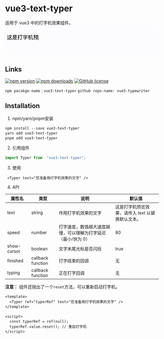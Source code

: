 # vue3-text-typer

适用于 vue3 中的打字机效果组件。
![打字机组件效果](./src/assets/imgs/20250115134511.gif)

## Links

[![npm version](https://img.shields.io/npm/v/vue3-text-typer.svg)](https://www.npmjs.com/package/vue3-text-typer)
[![npm downloads](https://img.shields.io/npm/dm/vue3-text-typer.svg)](https://www.npmjs.com/package/vue3-text-typer)
[![GitHub license](https://img.shields.io/github/license/star-devil/vue3-typewriter.svg)](https://github.com/star-devil/vue3-typewriter/blob/main/LICENSE.md)

`npm pacakge-name：vue3-text-typer`
`github repo-name: vue3-typewriter`

## Installation

1. npm/yarn/pnpm安装

```shell
npm install --save vue3-text-typer
yarn add vue3-text-typer
pnpm add vue3-text-typer
```

2. 引用组件

```js
import Typer from  "vue3-text-typer";
```

3. 使用

```vue
 <Typer text="您准备用打字机效果的文字" />
```

4. API

| 属性名 | 类型 | 说明 | 默认值 |
| ------ | ------ | ------ | ------ |
| text | string | 作用打字机效果的文字 | 这是打字机预览效果，请传入 text 以替换默认文本。
| speed | number | 打字速度，数值越大速度越慢，可以理解为打字延迟（最小/快为 0） | 80
| show-cursor | boolean | 文字末尾光标是否闪烁 | true
| finished | callback function | 打字结束的回调 | 无
| typing | callback function | 正在打字回调 | 无

**注意：** 组件还抛出了一个`reset`方法，可以重新启动打字机。

```vue
<template>
  <Typer ref="typerRef" text="您准备用打字机效果的文字" />
</template>

<script>
  const typerRef = ref(null);
  typerRef.value.reset(); // 重启打字机
</script>
```

